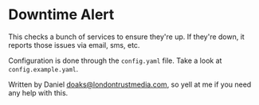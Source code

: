 # Downtime Alert

This checks a bunch of services to ensure they're up. If they're down, it reports those issues via email, sms, etc.

Configuration is done through the `config.yaml` file. Take a look at `config.example.yaml`.

Written by Daniel <doaks@londontrustmedia.com>, so yell at me if you need any help with this.
